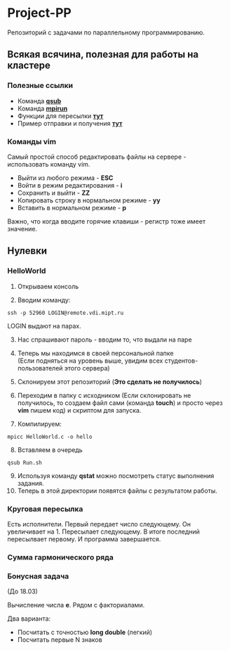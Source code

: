 # Project-PP

Репозиторий с задачами по параллельному программированию.

## Всякая всячина, полезная для работы на кластере

### Полезные ссылки

* Команда [**qsub**](http://cluster2.inm.ras.ru/info/torque/)
* Команда [**mpirun**](http://www.ccas.ru/mmes/educat/lab04k/01/mpirun.html)
* Функции для пересылки [**тут**](https://parallel.ru/vvv/mpi.html#:~:text=MPI%20%2D%20message%20passing%20interface%20%2D%20%D0%B1%D0%B8%D0%B1%D0%BB%D0%B8%D0%BE%D1%82%D0%B5%D0%BA%D0%B0,%D1%8F%D0%B2%D0%BB%D1%8F%D1%8E%D1%89%D0%B5%D0%B5%D1%81%D1%8F%20%D1%83%D0%BD%D0%B8%D0%BA%D0%B0%D0%BB%D1%8C%D0%BD%D1%8B%D0%BC%20%D0%B0%D1%82%D1%80%D0%B8%D0%B1%D1%83%D1%82%D0%BE%D0%BC%20%D0%BA%D0%B0%D0%B6%D0%B4%D0%BE%D0%B3%D0%BE%20%D0%BF%D1%80%D0%BE%D1%86%D0%B5%D1%81%D1%81%D0%B0)
* Пример отправки и получения [**тут**](https://mpitutorial.com/tutorials/mpi-send-and-receive/)

### Команды vim

Самый простой способ редактировать файлы на сервере - использовать команду vim.

* Выйти из любого режима - **ESC**
* Войти в режим редактирования - **i**
* Сохранить и выйти - **ZZ**
* Копировать строку в нормальном режиме - **yy**
* Вставить в нормальном режиме - **p**

Важно, что когда вводите горячие клавиши - регистр тоже имеет значение.

## Нулевки

### HelloWorld

1. Открываем консоль

2. Вводим команду:

```
ssh -p 52960 LOGIN@remote.vdi.mipt.ru
```

LOGIN выдают на парах.   

3. Нас спрашивают пароль - вводим то, что выдали на паре   

4. Теперь мы находимся в своей персональной папке   
(Если подняться на уровень выше, увидим всех студентов-пользователей этого сервера)   

5. Склонируем этот репозиторий (**Это сделать не получилось**)

6. Переходим в папку с исходником (Если склонировать не получилось, то создаем файл сами (команда **touch**) и просто через **vim** пишем код) и скриптом для запуска.

7. Компилируем:

```
mpicc HelloWorld.c -o hello
```

8. Вставляем в очередь
```
qsub Run.sh
```
9. Используя команду **qstat** можно посмотреть статус выполнения задания.
10. Теперь в этой директории появятся файлы с результатом работы.

### Круговая пересылка

Есть исполнители.
Первый передает число следующему. Он увеличивает на 1. Пересылает следующему.
В итоге последний пересылвает первому. И программа завершается.

### Сумма гармонического ряда

### Бонусная задача

(До 18.03)

Вычисление числа **e**. Рядом с факториалами.

Два варианта:

* Посчитать с точностью **long double** (легкий)
* Посчитать первые N знаков
